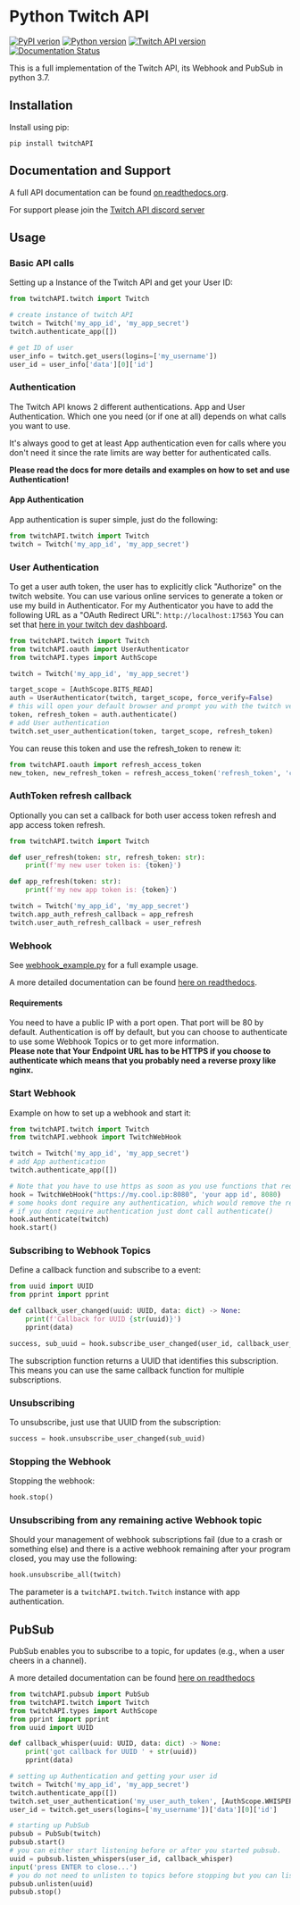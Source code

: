 # Python Twitch API

[![PyPI verion](https://img.shields.io/pypi/v/twitchAPI.svg)](https://pypi.org/project/twitchAPI/) [![Python version](https://img.shields.io/pypi/pyversions/twitchAPI)](https://pypi.org/project/twitchAPI/) [![Twitch API version](https://img.shields.io/badge/twitch%20API%20version-Helix-brightgreen)](https://dev.twitch.tv/docs/api) [![Documentation Status](https://readthedocs.org/projects/pytwitchapi/badge/?version=latest)](https://pytwitchapi.readthedocs.io/en/latest/?badge=latest)


This is a full implementation of the Twitch API, its Webhook and PubSub in python 3.7.  


## Installation

Install using pip:

```pip install twitchAPI```

## Documentation and Support

A full API documentation can be found [on readthedocs.org](https://pytwitchapi.readthedocs.io/en/latest/index.html).

For support please join the [Twitch API discord server](https://discord.gg/tu2Dmc7gpd)

## Usage

### Basic API calls

Setting up a Instance of the Twitch API and get your User ID:

```python
from twitchAPI.twitch import Twitch

# create instance of twitch API
twitch = Twitch('my_app_id', 'my_app_secret')
twitch.authenticate_app([])

# get ID of user
user_info = twitch.get_users(logins=['my_username'])
user_id = user_info['data'][0]['id']
```

### Authentication

The Twitch API knows 2 different authentications. App and User Authentication.
Which one you need (or if one at all) depends on what calls you want to use.

It's always good to get at least App authentication even for calls where you don't need it since the rate limits are way better for authenticated calls.

**Please read the docs for more details and examples on how to set and use Authentication!**

#### App Authentication

App authentication is super simple, just do the following:

```python
from twitchAPI.twitch import Twitch
twitch = Twitch('my_app_id', 'my_app_secret')
```

### User Authentication

To get a user auth token, the user has to explicitly click "Authorize" on the twitch website. You can use various online services to generate a token or use my build in Authenticator.
For my Authenticator you have to add the following URL as a "OAuth Redirect URL": ```http://localhost:17563```
You can set that [here in your twitch dev dashboard](https://dev.twitch.tv/console).


```python
from twitchAPI.twitch import Twitch
from twitchAPI.oauth import UserAuthenticator
from twitchAPI.types import AuthScope

twitch = Twitch('my_app_id', 'my_app_secret')

target_scope = [AuthScope.BITS_READ]
auth = UserAuthenticator(twitch, target_scope, force_verify=False)
# this will open your default browser and prompt you with the twitch verification website
token, refresh_token = auth.authenticate()
# add User authentication
twitch.set_user_authentication(token, target_scope, refresh_token)
```

You can reuse this token and use the refresh_token to renew it:

```python
from twitchAPI.oauth import refresh_access_token
new_token, new_refresh_token = refresh_access_token('refresh_token', 'client_id', 'client_secret')
```

### AuthToken refresh callback

Optionally you can set a callback for both user access token refresh and app access token refresh.

```python
from twitchAPI.twitch import Twitch

def user_refresh(token: str, refresh_token: str):
    print(f'my new user token is: {token}')

def app_refresh(token: str):
    print(f'my new app token is: {token}')

twitch = Twitch('my_app_id', 'my_app_secret')
twitch.app_auth_refresh_callback = app_refresh
twitch.user_auth_refresh_callback = user_refresh
```

### Webhook

See [webhook_example.py](../master/webhook_example.py) for a full example usage. 

A more detailed documentation can be found [here on readthedocs](https://pytwitchapi.readthedocs.io/en/latest/modules/twitchAPI.webhook.html).

#### Requirements

You need to have a public IP with a port open. That port will be 80 by default.
Authentication is off by default, but you can choose to authenticate to use some Webhook Topics or to get more information.  
**Please note that Your Endpoint URL has to be HTTPS if you choose to authenticate which means that you probably need a reverse proxy like nginx.**


### Start Webhook

Example on how to set up a webhook and start it:
````python
from twitchAPI.twitch import Twitch
from twitchAPI.webhook import TwitchWebHook

twitch = Twitch('my_app_id', 'my_app_secret')
# add App authentication
twitch.authenticate_app([])

# Note that you have to use https as soon as you use functions that require authentication (most of them)
hook = TwitchWebHook("https://my.cool.ip:8080", 'your app id', 8080)
# some hooks dont require any authentication, which would remove the requirement to set up a https reverse proxy
# if you dont require authentication just dont call authenticate()
hook.authenticate(twitch)
hook.start()
````

### Subscribing to Webhook Topics
Define a callback function and subscribe to a event:
````python
from uuid import UUID
from pprint import pprint

def callback_user_changed(uuid: UUID, data: dict) -> None:
    print(f'Callback for UUID {str(uuid)}')
    pprint(data)

success, sub_uuid = hook.subscribe_user_changed(user_id, callback_user_changed)
````
The subscription function returns a UUID that identifies this subscription. This means you can use the same callback function for multiple subscriptions.

### Unsubscribing

To unsubscribe, just use that UUID from the subscription:
```python
success = hook.unsubscribe_user_changed(sub_uuid)
```

### Stopping the Webhook

Stopping the webhook:
```python
hook.stop()
```

### Unsubscribing from any remaining active Webhook topic

Should your management of webhook subscriptions fail (due to a crash or something else) and there is a active webhook remaining after your program closed, you may use the following:

```python
hook.unsubscribe_all(twitch)
```

The parameter is a ``twitchAPI.twitch.Twitch`` instance with app authentication.


## PubSub

PubSub enables you to subscribe to a topic, for updates (e.g., when a user cheers in a channel).

A more detailed documentation can be found [here on readthedocs](https://pytwitchapi.readthedocs.io/en/latest/modules/twitchAPI.pubsub.html)

```python
from twitchAPI.pubsub import PubSub
from twitchAPI.twitch import Twitch
from twitchAPI.types import AuthScope
from pprint import pprint
from uuid import UUID

def callback_whisper(uuid: UUID, data: dict) -> None:
    print('got callback for UUID ' + str(uuid))
    pprint(data)

# setting up Authentication and getting your user id
twitch = Twitch('my_app_id', 'my_app_secret')
twitch.authenticate_app([])
twitch.set_user_authentication('my_user_auth_token', [AuthScope.WHISPERS_READ], 'my_user_auth_refresh_token')
user_id = twitch.get_users(logins=['my_username'])['data'][0]['id']

# starting up PubSub
pubsub = PubSub(twitch)
pubsub.start()
# you can either start listening before or after you started pubsub.
uuid = pubsub.listen_whispers(user_id, callback_whisper)
input('press ENTER to close...')
# you do not need to unlisten to topics before stopping but you can listen and unlisten at any moment you want
pubsub.unlisten(uuid)
pubsub.stop()
```
